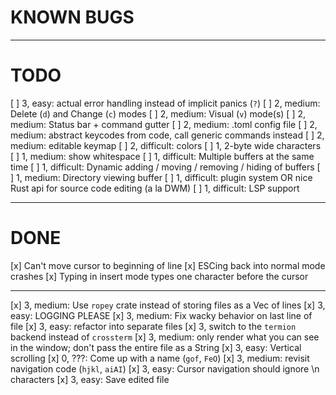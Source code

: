 KNOWN BUGS
==========

--------

  TODO
========

[ ] 3, easy: actual error handling instead of implicit panics (`?`)
[ ] 2, medium: Delete (`d`) and Change (`c`) modes
[ ] 2, medium: Visual (`v`) mode(s)
[ ] 2, medium: Status bar + command gutter
[ ] 2, medium: .toml config file
[ ] 2, medium: abstract keycodes from code, call generic commands instead
  [ ] 2, medium: editable keymap
[ ] 2, difficult: colors
[ ] 1, 2-byte wide characters
  [ ] 1, medium: show whitespace
[ ] 1, difficult: Multiple buffers at the same time
  [ ] 1, difficult: Dynamic adding / moving / removing / hiding of buffers
[ ] 1, medium: Directory viewing buffer
[ ] 1, difficult: plugin system OR nice Rust api for source code editing (a la DWM)
[ ] 1, difficult: LSP support

--------

  DONE
========

[x] Can't move cursor to beginning of line
[x] ESCing back into normal mode crashes
[x] Typing in insert mode types one character before the cursor

--------

[x] 3, medium: Use `ropey` crate instead of storing files as a Vec of lines
[x] 3, easy: LOGGING PLEASE
[x] 3, medium: Fix wacky behavior on last line of file
[x] 3, easy: refactor into separate files
[x] 3, switch to the `termion` backend instead of `crossterm`
[x] 3, medium: only render what you can see in the window; don't pass the entire file as a String
[x] 3, easy: Vertical scrolling
[x] 0, ???: Come up with a name (`gof`, `FeO`)
[x] 3, medium: revisit navigation code (`hjkl`, `aiAI`)
[x] 3, easy: Cursor navigation should ignore \n characters
[x] 3, easy: Save edited file
